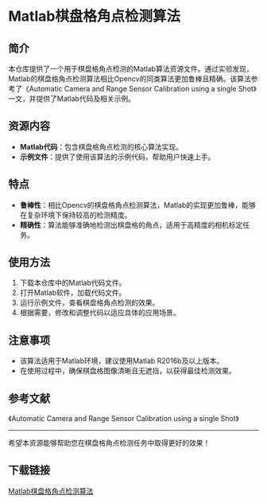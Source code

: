 # Matlab棋盘格角点检测算法

## 简介

本仓库提供了一个用于棋盘格角点检测的Matlab算法资源文件。通过实验发现，Matlab的棋盘格角点检测算法相比Opencv的同类算法更加鲁棒且精确。该算法参考了《Automatic Camera and Range Sensor Calibration using a single Shot》一文，并提供了Matlab代码及相关示例。

## 资源内容

- **Matlab代码**：包含棋盘格角点检测的核心算法实现。
- **示例文件**：提供了使用该算法的示例代码，帮助用户快速上手。

## 特点

- **鲁棒性**：相比Opencv的棋盘格角点检测算法，Matlab的实现更加鲁棒，能够在复杂环境下保持较高的检测精度。
- **精确性**：算法能够准确地检测出棋盘格的角点，适用于高精度的相机标定任务。

## 使用方法

1. 下载本仓库中的Matlab代码文件。
2. 打开Matlab软件，加载代码文件。
3. 运行示例文件，查看棋盘格角点检测的效果。
4. 根据需要，修改和调整代码以适应具体的应用场景。

## 注意事项

- 该算法适用于Matlab环境，建议使用Matlab R2016b及以上版本。
- 在使用过程中，确保棋盘格图像清晰且无遮挡，以获得最佳检测效果。

## 参考文献

《Automatic Camera and Range Sensor Calibration using a single Shot》

---

希望本资源能够帮助您在棋盘格角点检测任务中取得更好的效果！

## 下载链接

[Matlab棋盘格角点检测算法](https://pan.quark.cn/s/8bbeba6bb84a)
